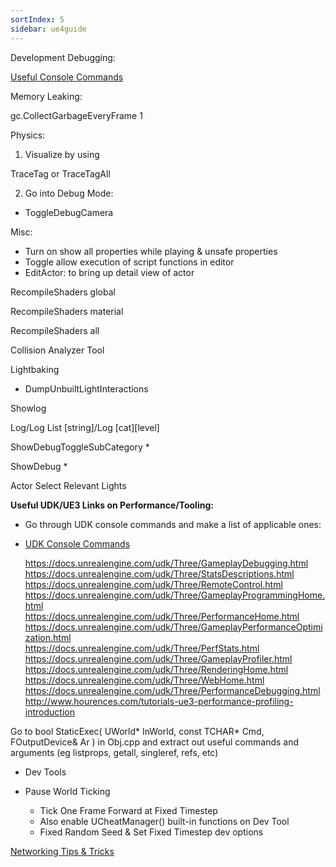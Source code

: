 ```yaml
---
sortIndex: 5
sidebar: ue4guide
---
```


Development Debugging:

[Useful Console Commands](fixme_self_referential_link)

Memory Leaking:

gc.CollectGarbageEveryFrame 1

Physics:

1. Visualize by using

TraceTag or TraceTagAll

2. Go into Debug Mode:

- ToggleDebugCamera

Misc:

- Turn on show all properties while playing & unsafe properties
- Toggle allow execution of script functions in editor
- EditActor: to bring up detail view of actor

RecompileShaders global

RecompileShaders material

RecompileShaders all

Collision Analyzer Tool

Lightbaking

- DumpUnbuiltLightInteractions

Showlog

Log/Log List [string]/Log [cat][level]

ShowDebugToggleSubCategory \*

ShowDebug \*

Actor Select Relevant Lights

**Useful UDK/UE3 Links on Performance/Tooling:**

- Go through UDK console commands and make a list of applicable ones:

- [UDK Console Commands](fixme_self_referential_link)

  <https://docs.unrealengine.com/udk/Three/GameplayDebugging.html> \
  <https://docs.unrealengine.com/udk/Three/StatsDescriptions.html> \
  <https://docs.unrealengine.com/udk/Three/RemoteControl.html> \
  <https://docs.unrealengine.com/udk/Three/GameplayProgrammingHome.html> \
  <https://docs.unrealengine.com/udk/Three/PerformanceHome.html> \
  <https://docs.unrealengine.com/udk/Three/GameplayPerformanceOptimization.html> \
  <https://docs.unrealengine.com/udk/Three/PerfStats.html> \
  <https://docs.unrealengine.com/udk/Three/GameplayProfiler.html> \
  <https://docs.unrealengine.com/udk/Three/RenderingHome.html> \
  <https://docs.unrealengine.com/udk/Three/WebHome.html> \
  <https://docs.unrealengine.com/udk/Three/PerformanceDebugging.html> \
  <http://www.hourences.com/tutorials-ue3-performance-profiling-introduction>

Go to bool StaticExec( UWorld* InWorld, const TCHAR* Cmd, FOutputDevice& Ar ) in Obj.cpp and extract out useful commands and arguments (eg listprops, getall, singleref, refs, etc)

- Dev Tools

- Pause World Ticking
  - Tick One Frame Forward at Fixed Timestep
  - Also enable UCheatManager() built-in functions on Dev Tool
  - Fixed Random Seed & Set Fixed Timestep dev options

[Networking Tips & Tricks](fixme_self_referential_link)
